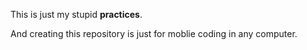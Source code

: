This is just my stupid **practices**.

And creating this repository is just for moblie coding in any computer.
